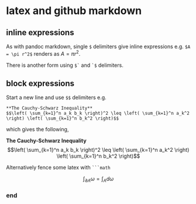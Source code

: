 # latex and github markdown


## inline expressions

As with pandoc markdown, single `$` delimiters give inline expressions e.g. `$A = \pi r^2$` renders as $A = \pi r^2$.

There is another form using `` $` `` and `` `$ `` delimiters.

## block expressions

Start a new line and use `$$` delimiters e.g.

    **The Cauchy-Schwarz Inequality**
    $$\left( \sum_{k=1}^n a_k b_k \right)^2 \leq \left( \sum_{k=1}^n a_k^2 \right) \left( \sum_{k=1}^n b_k^2 \right)$$

which gives the following,

**The Cauchy-Schwarz Inequality**
$$\left( \sum_{k=1}^n a_k b_k \right)^2 \leq \left( \sum_{k=1}^n a_k^2 \right) \left( \sum_{k=1}^n b_k^2 \right)$$

Alternatively fence some latex with `` ```math ``

```math
\int_{\partial A} \omega = \int_A d \omega
```


### end

